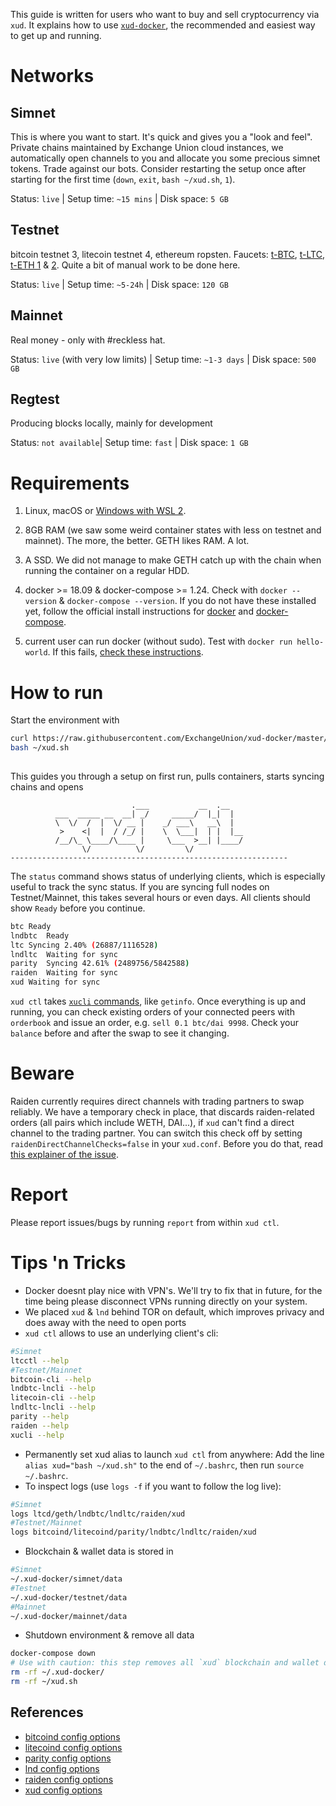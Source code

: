 This guide is written for users who want to buy and sell cryptocurrency via `xud`. It explains how to use [`xud-docker`](https://github.com/ExchangeUnion/xud-docker), the recommended and easiest way to get up and running.

# Networks

## Simnet
This is where you want to start. It's quick and gives you a "look and feel". Private chains maintained by Exchange Union cloud instances, we automatically open channels to you and allocate you some precious simnet tokens. Trade against our bots. Consider restarting the setup once after starting for the first time (`down`,  `exit`, `bash ~/xud.sh`, `1`).

Status: `live` | Setup time: `~15 mins` | Disk space: `5 GB`

## Testnet
bitcoin testnet 3, litecoin testnet 4, ethereum ropsten. Faucets: [t-BTC](https://coinfaucet.eu/en/btc-testnet/), [t-LTC](https://faucet.xblau.com/), [t-ETH 1](https://faucet.ropsten.be/) & [2](https://faucet.metamask.io/). Quite a bit of manual work to be done here.

Status: `live` | Setup time: `~5-24h` | Disk space: `120 GB`

## Mainnet
Real money - only with #reckless hat.

Status: `live` (with very low limits) | Setup time: `~1-3 days` | Disk space: `500 GB`

## Regtest
Producing blocks locally, mainly for development

Status: `not available`| Setup time: `fast` | Disk space: `1 GB`

# Requirements

1. Linux, macOS or [Windows with WSL 2](https://docs.microsoft.com/en-us/windows/wsl/wsl2-install).

2. 8GB RAM (we saw some weird container states with less on testnet and mainnet). The more, the better. GETH likes RAM. A lot.

3. A SSD. We did not manage to make GETH catch up with the chain when running the container on a regular HDD.

4. docker >= 18.09 & docker-compose >= 1.24. Check with `docker --version` & `docker-compose --version`. If you do not have these installed yet, follow the official install instructions for [docker](https://docs.docker.com/install/) and [docker-compose](https://docs.docker.com/compose/install/).

5. current user can run docker (without sudo). Test with `docker run hello-world`. If this fails, [check these instructions](https://docs.docker.com/install/linux/linux-postinstall/).


# How to run

Start the environment with
```bash
curl https://raw.githubusercontent.com/ExchangeUnion/xud-docker/master/xud.sh -o ~/xud.sh
bash ~/xud.sh
 
```
This guides you through a setup on first run, pulls containers, starts syncing chains and opens
```
                           .___           __  .__   
          ___  _____ __  __| _/     _____/  |_|  |  
          \  \/  /  |  \/ __ |    _/ ___\   __\  |  
           >    <|  |  / /_/ |    \  \___|  | |  |__
          /__/\_ \____/\____ |     \___  >__| |____/
                \/          \/         \/           
--------------------------------------------------------------
```

The `status` command shows status of underlying clients, which is especially useful to track the sync status. If you are syncing full nodes on Testnet/Mainnet, this takes several hours or even days. All clients should show `Ready` before you continue.
```bash
btc	Ready
lndbtc	Ready
ltc	Syncing 2.40% (26887/1116528)
lndltc	Waiting for sync
parity	Syncing 42.61% (2489756/5842588)
raiden	Waiting for sync
xud	Waiting for sync
```

`xud ctl` takes [`xucli` commands](https://api.exchangeunion.com), like `getinfo`. Once everything is up and running, you can check existing orders of your connected peers with `orderbook` and issue an order, e.g. `sell 0.1 btc/dai 9998`. Check your `balance` before and after the swap to see it changing.

# Beware

Raiden currently requires direct channels with trading partners to swap reliably. We have a temporary check in place, that discards raiden-related orders (all pairs which include WETH, DAI...), if `xud` can't find a direct channel to the trading partner. You can switch this check off by setting `raidenDirectChannelChecks=false` in your `xud.conf`. Before you do that, read [this explainer of the issue](https://github.com/ExchangeUnion/xud/issues/1068).

# Report

Please report issues/bugs by running `report` from within `xud ctl`.

# Tips 'n Tricks

* Docker doesnt play nice with VPN's. We'll try to fix that in future, for the time being please disconnect VPNs running directly on your system.
* We placed `xud` & `lnd` behind TOR on default, which improves privacy and does away with the need to open ports
* `xud ctl` allows to use an underlying client's cli:

```bash
#Simnet
ltcctl --help
#Testnet/Mainnet
bitcoin-cli --help
lndbtc-lncli --help
litecoin-cli --help
lndltc-lncli --help
parity --help
raiden --help
xucli --help
```

* Permanently set xud alias to launch `xud ctl` from anywhere:
Add the line `alias xud="bash ~/xud.sh"` to the end of `~/.bashrc`, then run `source ~/.bashrc`.
* To inspect logs (use `logs -f` if you want to follow the log live):
```bash
#Simnet
logs ltcd/geth/lndbtc/lndltc/raiden/xud
#Testnet/Mainnet
logs bitcoind/litecoind/parity/lndbtc/lndltc/raiden/xud
```

* Blockchain & wallet data is stored in
```bash
#Simnet
~/.xud-docker/simnet/data
#Testnet
~/.xud-docker/testnet/data
#Mainnet
~/.xud-docker/mainnet/data
```

* Shutdown environment & remove all data
```bash
docker-compose down
# Use with caution: this step removes all `xud` blockchain and wallet data from your system. If you still have channels open or lost your seed mnemonic, you are risking to loose funds.
rm -rf ~/.xud-docker/
rm -rf ~/xud.sh
```

## References
* [bitcoind config options](https://github.com/bitcoin/bitcoin/blob/master/share/examples/bitcoin.conf)
* [litecoind config options](https://litecoin.info/index.php/Litecoin.conf#litecoin.conf_Configuration_File)
* [parity config options](https://wiki.parity.io/Configuring-Parity-Ethereum)
* [lnd config options](https://github.com/lightningnetwork/lnd/blob/master/sample-lnd.conf)
* [raiden config options](https://raiden-network.readthedocs.io/en/stable/config_file.html)
* [xud config options](https://github.com/ExchangeUnion/xud/blob/master/sample-xud.conf)
